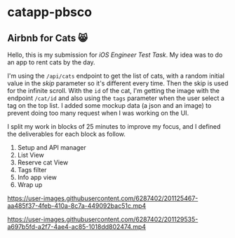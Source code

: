 # catapp-pbsco

## Airbnb for Cats 😸

Hello, this is my submission for *iOS Engineer Test Task*. My idea was to do an app to rent cats by the day.

I'm using the `/api/cats` endpoint to get the list of cats, with a random initial value in the *skip* parameter so it's different every time. Then the skip is used for the infinite scroll. With the `id` of the cat, I'm getting the image with the endpoint `/cat/id` and also using the `tags` parameter when the user select a tag on the top list.
I added some mockup data (a json and an image) to prevent doing too many request when I was working on the UI.

I split my work in blocks of 25 minutes to improve my focus, and I defined the deliverables for each block as follow.

1. Setup and API manager
2. List View
3. Reserve cat View
4. Tags filter
5. Info app view
6. Wrap up

https://user-images.githubusercontent.com/6287402/201125467-aa485f37-4feb-410a-8c7a-449092bac51c.mp4


https://user-images.githubusercontent.com/6287402/201129535-a697b5fd-a2f7-4ae4-ac85-1018dd802474.mp4



